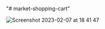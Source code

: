 "# market-shopping-cart" 

![Screenshot 2023-02-07 at 18 41 47](https://user-images.githubusercontent.com/114095429/217322690-bd4003d6-3044-448a-9a6a-2e3976401381.png)
